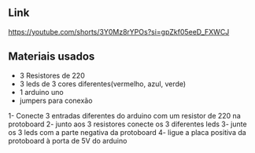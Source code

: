 ## Link
https://youtube.com/shorts/3Y0Mz8rYPOs?si=gpZkf05eeD_FXWCJ 


## Materiais usados

- 3 Resistores de 220
- 3 leds de 3 cores diferentes(vermelho, azul, verde)
- 1 arduino uno
- jumpers para conexão


1- Conecte 3 entradas diferentes do arduino com um resistor de 220 na protoboard
2- junto aos 3 resistores conecte os 3 diferentes leds
3- junte os 3 leds com a parte negativa da protoboard
4- ligue a placa positiva da protoboard à porta de 5V do arduino

